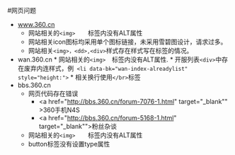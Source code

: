 #网页问题
* www.360.cn
	* 网站相关的`<img>	 `标签内没有ALT属性
	* 网站相关icon图标均采用单个图标链接，未采用雪碧图设计，请求过多。
	* 网站相关`<img>，<dd>,<div>`样式存在样式写在标签的情况。
* wan.360.cn
      * 网站相关的`<img>	 `标签内没有ALT属性.
      * 开服列表`<div>`中存在废弃内连样式，例` <li data-bk="wan-index-alreadylist" style="height:">`
      * 相关换行使用`</br>`标签
* bbs.360.cn
 	* 网页代码存在错误
 		* <span class="news-cols1"><a href="http://bbs.360.cn/forum-7076-1.html" target="_blank"" >360手机N4S</a> </span>  
 		*  <span class="news-cols1"><a href="http://bbs.360.cn/forum-5168-1.html" target="_blank"">粉丝杂谈</a> </span>
 	* 网站相关的`<img>	 `标签内没有ALT属性
 	* button标签没有设置type属性

